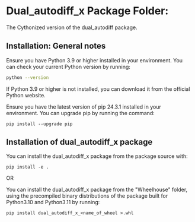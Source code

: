 # Dual_autodiff_x Package Folder:

The Cythonized version of the dual_autodiff package.

## Installation: General notes

Ensure you have Python 3.9 or higher installed in your environment.
You can check your current Python version by running:
```bash
python --version
```
If Python 3.9 or higher is not installed, you can download it from the official Python website.

Ensure you have the latest version of pip 24.3.1 installed in your environment.
You can upgrade pip by running the command:
```
pip install --upgrade pip

```
## Installation of dual_autodiff_x package

You can install the dual_autodiff_x package from the package source with:

```
pip install -e .
```
OR 

You can install the dual_autodiff_x package from the "Wheelhouse" folder, using the precompiled binary distributions of the package built for Python3.10 and Python3.11 by running:

```
pip install dual_autodiff_x_<name_of_wheel >.whl
```
